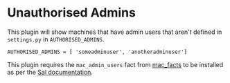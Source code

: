 # Unauthorised Admins

This plugin will show machines that have admin users that aren't defined in ``settings.py`` in ``AUTHORISED_ADMINS``. 

``AUTHORISED_ADMINS = [ 'someadminuser', 'anotheradminuser']``

This plugin requires the ``mac_admin_users`` fact from [mac_facts](https://github.com/grahamgilbert/grahamgilbert-mac_facts) to be installed as per the [Sal documentation](https://github.com/grahamgilbert/sal/blob/master/docs/Installation.md).